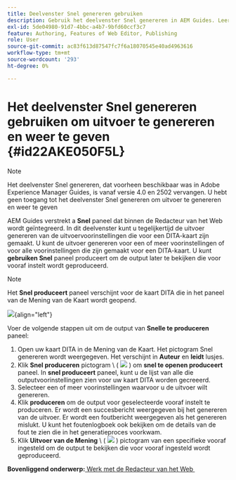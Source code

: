 ```yaml
---
title: Deelvenster Snel genereren gebruiken
description: Gebruik het deelvenster Snel genereren in AEM Guides. Leer hoe u uitvoer kunt genereren en weergeven via het deelvenster Snel genereren.
exl-id: 5de04980-91d7-4bbc-a4b7-9bfd60ccf3c7
feature: Authoring, Features of Web Editor, Publishing
role: User
source-git-commit: ac83f613d87547fc7f6a18070545e40ad4963616
workflow-type: tm+mt
source-wordcount: '293'
ht-degree: 0%

---
```


# Het deelvenster Snel genereren gebruiken om uitvoer te genereren en weer te geven {#id22AKE050F5L}

>[!NOTE]
>
> Het deelvenster Snel genereren, dat voorheen beschikbaar was in Adobe Experience Manager Guides, is vanaf versie 4.0 en 2502 vervangen. U hebt geen toegang tot het deelvenster Snel genereren om uitvoer te genereren en weer te geven


AEM Guides verstrekt a **Snel** paneel dat binnen de Redacteur van het Web wordt geïntegreerd. In dit deelvenster kunt u tegelijkertijd de uitvoer genereren van de uitvoervoorinstellingen die voor een DITA-kaart zijn gemaakt. U kunt de uitvoer genereren voor een of meer voorinstellingen of voor alle voorinstellingen die zijn gemaakt voor een DITA-kaart. U kunt **gebruiken Snel** paneel produceert om de output later te bekijken die voor vooraf instelt wordt geproduceerd.

>[!NOTE]
>
> Het **Snel produceert** paneel verschijnt voor de kaart DITA die in het paneel van de Mening van de Kaart wordt geopend.

![](images/quick-generate-map-view.png){align="left"}

Voer de volgende stappen uit om de output van **Snelle te produceren** paneel:

1. Open uw kaart DITA in de Mening van de Kaart. Het pictogram Snel genereren wordt weergegeven. Het verschijnt in **Auteur** en **leidt** lusjes.
1. Klik **Snel produceren** pictogram \ ( ![](images/quick-generate-icon.svg) \) om **snel te openen produceert** paneel. In **snel produceert** paneel, kunt u de lijst van alle die outputvoorinstellingen zien voor uw kaart DITA worden gecreeerd.
1. Selecteer een of meer voorinstellingen waarvoor u de uitvoer wilt genereren.
1. Klik **produceren** om de output voor geselecteerde vooraf instelt te produceren. Er wordt een succesbericht weergegeven bij het genereren van de uitvoer. Er wordt een foutbericht weergegeven als het genereren mislukt. U kunt het foutenlogboek ook bekijken om de details van de fout te zien die in het generatieproces voorkwam.
1. Klik **Uitvoer van de Mening** \ ( ![](images/view-output-icon.svg) \) pictogram van een specifieke vooraf ingesteld om de output te bekijken die voor vooraf ingesteld wordt geproduceerd.

**Bovenliggend onderwerp:**&#x200B;[&#x200B; Werk met de Redacteur van het Web &#x200B;](web-editor.md)
